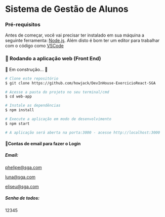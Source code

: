 # Sistema de Gestão de Alunos

### Pré-requisitos

Antes de começar, você vai precisar ter instalado em sua máquina a seguinte ferramenta:
[Node.js](https://nodejs.org/pt-br/).
Além disto é bom ter um editor para trabalhar com o código como [VSCode](https://code.visualstudio.com/)

### 🎲 Rodando a aplicação web (Front End)

🚧 Em construção... 🚧

```bash
# Clone este repositório
$ git clone https://github.com/howjack/DevInHouse-ExercicioReact-SGA

# Acesse a pasta do projeto no seu terminal/cmd
$ cd web-app

# Instale as dependências
$ npm install

# Execute a aplicação em modo de desenvolvimento
$ npm start

# A aplicação será aberta na porta:3000 - acesse http://localhost:3000
```
#### 📧Contas de email para fazer o Login

##### Email: 

  phelipe@sga.com
  
  luna@sga.com
  
  eliseu@sga.com

##### Senha de todos: 

12345 


